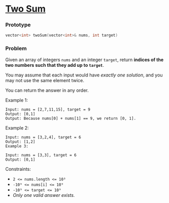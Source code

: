 # [Two Sum](https://leetcode.com/problems/two-sum/)

### Prototype

```cpp
vector<int> twoSum(vector<int>& nums, int target)
```

### Problem

Given an array of integers ```nums``` and an integer ```target```, return **indices of the two numbers such that they add up to ```target```**.

You may assume that each input would have *exactly one solution*, and you may not use the same element twice.

You can return the answer in any order.

Example 1:
```
Input: nums = [2,7,11,15], target = 9
Output: [0,1]
Output: Because nums[0] + nums[1] == 9, we return [0, 1].
```

Example 2:
```
Input: nums = [3,2,4], target = 6
Output: [1,2]
Example 3:

Input: nums = [3,3], target = 6
Output: [0,1]
 ```

Constraints:
* ```2 <= nums.length <= 10³```
* ```-10⁹ <= nums[i] <= 10⁹```
* ```-10⁹ <= target <= 10⁹```
* *Only one valid answer exists.*